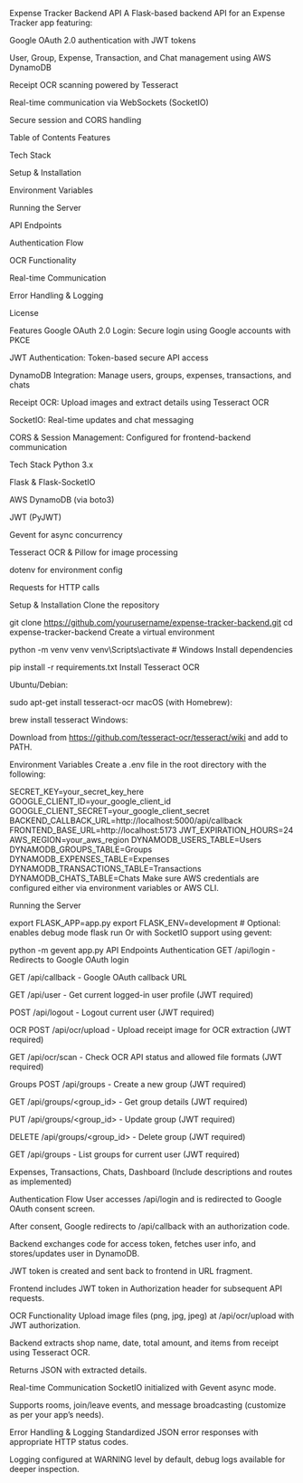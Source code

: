 Expense Tracker Backend API
A Flask-based backend API for an Expense Tracker app featuring:

Google OAuth 2.0 authentication with JWT tokens

User, Group, Expense, Transaction, and Chat management using AWS DynamoDB

Receipt OCR scanning powered by Tesseract

Real-time communication via WebSockets (SocketIO)

Secure session and CORS handling

Table of Contents
Features

Tech Stack

Setup & Installation

Environment Variables

Running the Server

API Endpoints

Authentication Flow

OCR Functionality

Real-time Communication

Error Handling & Logging

License

Features
Google OAuth 2.0 Login: Secure login using Google accounts with PKCE

JWT Authentication: Token-based secure API access

DynamoDB Integration: Manage users, groups, expenses, transactions, and chats

Receipt OCR: Upload images and extract details using Tesseract OCR

SocketIO: Real-time updates and chat messaging

CORS & Session Management: Configured for frontend-backend communication

Tech Stack
Python 3.x

Flask & Flask-SocketIO

AWS DynamoDB (via boto3)

JWT (PyJWT)

Gevent for async concurrency

Tesseract OCR & Pillow for image processing

dotenv for environment config

Requests for HTTP calls

Setup & Installation
Clone the repository


git clone https://github.com/yourusername/expense-tracker-backend.git
cd expense-tracker-backend
Create a virtual environment


python -m venv venv
venv\Scripts\activate  # Windows
Install dependencies


pip install -r requirements.txt
Install Tesseract OCR

Ubuntu/Debian:


sudo apt-get install tesseract-ocr
macOS (with Homebrew):


brew install tesseract
Windows:

Download from https://github.com/tesseract-ocr/tesseract/wiki and add to PATH.

Environment Variables
Create a .env file in the root directory with the following:


SECRET_KEY=your_secret_key_here
GOOGLE_CLIENT_ID=your_google_client_id
GOOGLE_CLIENT_SECRET=your_google_client_secret
BACKEND_CALLBACK_URL=http://localhost:5000/api/callback
FRONTEND_BASE_URL=http://localhost:5173
JWT_EXPIRATION_HOURS=24
AWS_REGION=your_aws_region
DYNAMODB_USERS_TABLE=Users
DYNAMODB_GROUPS_TABLE=Groups
DYNAMODB_EXPENSES_TABLE=Expenses
DYNAMODB_TRANSACTIONS_TABLE=Transactions
DYNAMODB_CHATS_TABLE=Chats
Make sure AWS credentials are configured either via environment variables or AWS CLI.

Running the Server

export FLASK_APP=app.py
export FLASK_ENV=development  # Optional: enables debug mode
flask run
Or with SocketIO support using gevent:

python -m gevent app.py
API Endpoints
Authentication
GET /api/login - Redirects to Google OAuth login

GET /api/callback - Google OAuth callback URL

GET /api/user - Get current logged-in user profile (JWT required)

POST /api/logout - Logout current user (JWT required)

OCR
POST /api/ocr/upload - Upload receipt image for OCR extraction (JWT required)

GET /api/ocr/scan - Check OCR API status and allowed file formats (JWT required)

Groups
POST /api/groups - Create a new group (JWT required)

GET /api/groups/<group_id> - Get group details (JWT required)

PUT /api/groups/<group_id> - Update group (JWT required)

DELETE /api/groups/<group_id> - Delete group (JWT required)

GET /api/groups - List groups for current user (JWT required)

Expenses, Transactions, Chats, Dashboard
(Include descriptions and routes as implemented)

Authentication Flow
User accesses /api/login and is redirected to Google OAuth consent screen.

After consent, Google redirects to /api/callback with an authorization code.

Backend exchanges code for access token, fetches user info, and stores/updates user in DynamoDB.

JWT token is created and sent back to frontend in URL fragment.

Frontend includes JWT token in Authorization header for subsequent API requests.

OCR Functionality
Upload image files (png, jpg, jpeg) at /api/ocr/upload with JWT authorization.

Backend extracts shop name, date, total amount, and items from receipt using Tesseract OCR.

Returns JSON with extracted details.

Real-time Communication
SocketIO initialized with Gevent async mode.

Supports rooms, join/leave events, and message broadcasting (customize as per your app’s needs).

Error Handling & Logging
Standardized JSON error responses with appropriate HTTP status codes.

Logging configured at WARNING level by default, debug logs available for deeper inspection.

